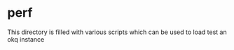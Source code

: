 # perf

This directory is filled with various scripts which can be used to load test an
okq instance
